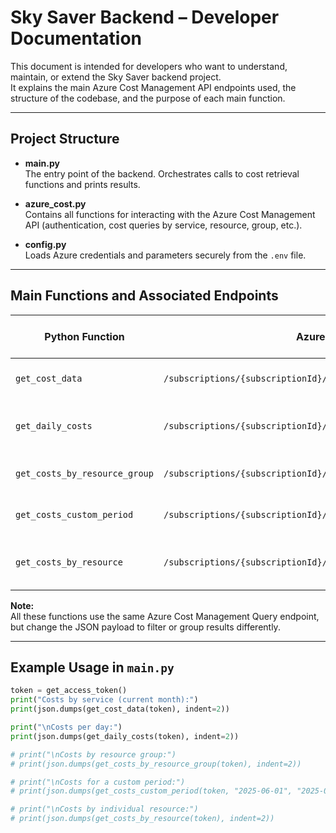 # Sky Saver Backend – Developer Documentation

This document is intended for developers who want to understand, maintain, or extend the Sky Saver backend project.  
It explains the main Azure Cost Management API endpoints used, the structure of the codebase, and the purpose of each main function.

---

## Project Structure

- **main.py**  
  The entry point of the backend. Orchestrates calls to cost retrieval functions and prints results.

- **azure_cost.py**  
  Contains all functions for interacting with the Azure Cost Management API (authentication, cost queries by service, resource, group, etc.).

- **config.py**  
  Loads Azure credentials and parameters securely from the `.env` file.

---

## Main Functions and Associated Endpoints

| Python Function               | Azure Endpoint Used                                                        | Description / Main Grouping                 |
| ----------------------------- | -------------------------------------------------------------------------- | ------------------------------------------- |
| `get_cost_data`               | `/subscriptions/{subscriptionId}/providers/Microsoft.CostManagement/query` | Costs by service (`ServiceName`)            |
| `get_daily_costs`             | `/subscriptions/{subscriptionId}/providers/Microsoft.CostManagement/query` | Costs per day (granularity: Daily)          |
| `get_costs_by_resource_group` | `/subscriptions/{subscriptionId}/providers/Microsoft.CostManagement/query` | Costs by resource group                     |
| `get_costs_custom_period`     | `/subscriptions/{subscriptionId}/providers/Microsoft.CostManagement/query` | Costs for a custom period                   |
| `get_costs_by_resource`       | `/subscriptions/{subscriptionId}/providers/Microsoft.CostManagement/query` | Costs by individual resource (`ResourceId`) |

**Note:**  
All these functions use the same Azure Cost Management Query endpoint, but change the JSON payload to filter or group results differently.

---

## Example Usage in `main.py`

```python
token = get_access_token()
print("Costs by service (current month):")
print(json.dumps(get_cost_data(token), indent=2))

print("\nCosts per day:")
print(json.dumps(get_daily_costs(token), indent=2))

# print("\nCosts by resource group:")
# print(json.dumps(get_costs_by_resource_group(token), indent=2))

# print("\nCosts for a custom period:")
# print(json.dumps(get_costs_custom_period(token, "2025-06-01", "2025-06-24"), indent=2))

# print("\nCosts by individual resource:")
# print(json.dumps(get_costs_by_resource(token), indent=2))
```
